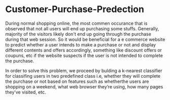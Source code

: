 # Customer-Purchase-Predection


During normal shopping online, the most commen occurance that is observed that not all users will end up purchasing some stuffs. Generally, majority of the visitors likely don't end up going through the purchase during that web session. So it would be beneficial for a e commerce website to predict whether a user intends to make a purchase or not and display different contents and offers accordingly, something like discount offers or coupuns, etc if the website suspects if the user is not intended to complete the purchase.

In order to solve this problem, we proceed by bulding a k-nearest classifier for classifing users in two predefined class i.e, whether they will complete the purchase or not based on features such as whetherthe users are shopping on a weekend, what web browser they’re using, how many pages they’ve visited, etc.
